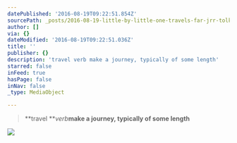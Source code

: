 ```yaml
---
datePublished: '2016-08-19T09:22:51.854Z'
sourcePath: _posts/2016-08-19-little-by-little-one-travels-far-jrr-tolkien.md
author: []
via: {}
dateModified: '2016-08-19T09:22:51.036Z'
title: ''
publisher: {}
description: 'travel verb make a journey, typically of some length'
starred: false
inFeed: true
hasPage: false
inNav: false
_type: MediaObject

---
```

> **travel **_verb_**make a journey, typically of some length**

![](https://the-grid-user-content.s3-us-west-2.amazonaws.com/ef0a1ebb-151a-4fcb-aa81-3ea25430dc5f.png)